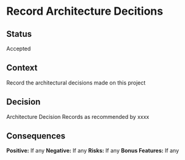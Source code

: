 # Record Architecture Decitions #
## Status ##
Accepted
## Context ##
Record the architectural decisions made on this project
## Decision ##
Architecture Decision Records as recommended by xxxx
## Consequences ##
**Positive:** If any
**Negative:** If any
**Risks:** If any
**Bonus Features:** If any

